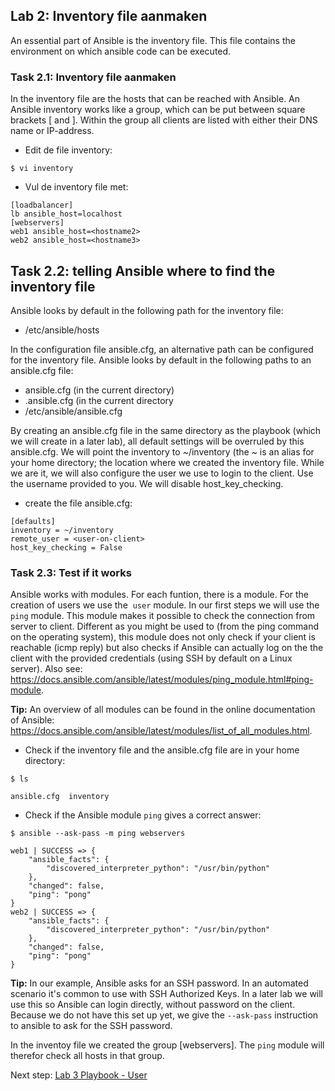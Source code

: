 ## Lab 2: Inventory file aanmaken

An essential part of Ansible is the inventory file. This file contains the environment on which ansible code can be executed.

### Task 2.1: Inventory file aanmaken

In the inventory file are the hosts that can be reached with Ansible. An Ansible inventory works like a group, which can be put between square brackets
[ and ]. Within the group all clients are listed with either their DNS name or IP-address.  

* Edit de file inventory:

``$ vi inventory``

* Vul de inventory file met:

```
[loadbalancer]
lb ansible_host=localhost
[webservers]
web1 ansible_host=<hostname2>
web2 ansible_host=<hostname3>
```

## Task 2.2: telling Ansible where to find the inventory file
Ansible looks by default in the following path for the inventory file:

* /etc/ansible/hosts

In the configuration file ansible.cfg, an alternative path can be configured for the inventory file. Ansible looks by default in the following paths to an ansible.cfg file:

* ansible.cfg (in the current directory)
* .ansible.cfg (in the current directory
* /etc/ansible/ansible.cfg

By creating an ansible.cfg file in the same directory as the playbook (which we will create in a later lab), all default settings will be overruled by this ansible.cfg. We will point the inventory to  ~/inventory (the ~ is an alias for your home directory; the location where we created the inventory file. While we are it, we will also configure the user we use to login to the client. Use the username provided to you. We will disable host_key_checking.

* create the file ansible.cfg:
```
[defaults]
inventory = ~/inventory
remote_user = <user-on-client>
host_key_checking = False
```

### Task 2.3: Test if it works
Ansible works with modules. For each funtion, there is a module. For the creation of users we use the  ``user`` module. In our first steps we will use the ``ping`` module. This module makes it possible to check the connection from server to client. Different as you might be used to (from the ping command on the operating system), this module does not only check if your client is reachable (icmp reply) but also checks if Ansible can actually log on the the client with the provided credentials (using SSH by default on a Linux server). Also see: https://docs.ansible.com/ansible/latest/modules/ping_module.html#ping-module.

**Tip:** An overview of all modules can be found in the online documentation of Ansible: https://docs.ansible.com/ansible/latest/modules/list_of_all_modules.html.
* Check if the inventory file and the ansible.cfg file are in your home directory: 

``$ ls``


```
ansible.cfg  inventory
```
  
* Check if the Ansible module ``ping`` gives a correct answer:

``$ ansible --ask-pass -m ping webservers``


```
web1 | SUCCESS => {
    "ansible_facts": {
        "discovered_interpreter_python": "/usr/bin/python"
    },
    "changed": false,
    "ping": "pong"
}
web2 | SUCCESS => {
    "ansible_facts": {
        "discovered_interpreter_python": "/usr/bin/python"
    },
    "changed": false,
    "ping": "pong"
}
```

**Tip:** In our example, Ansible asks for an SSH password. In an automated scenario it's common to use with SSH Authorized Keys. In a later lab we will use this so Ansible can login directly, without password on the client. Because we do not have this set up yet, we give the ``--ask-pass`` instruction to ansible to ask for the SSH password.

In the inventoy file we created the group [webservers]. The ``ping`` module will therefor check all hosts in that group. 

Next step: [Lab 3 Playbook - User](03_NL_playbook_user.md)
